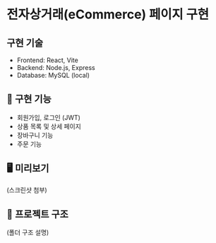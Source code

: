 # 전자상거래(eCommerce) 페이지 구현

## 구현 기술

- Frontend: React, Vite
- Backend: Node.js, Express
- Database: MySQL (local)

## 🔐 구현 기능

- 회원가입, 로그인 (JWT)
- 상품 목록 및 상세 페이지
- 장바구니 기능
- 주문 기능

## 🖥️ 미리보기

(스크린샷 첨부)

## 📂 프로젝트 구조

(폴더 구조 설명)
